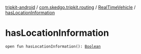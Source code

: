 [tripkit-android](../../index.md) / [com.skedgo.tripkit.routing](../index.md) / [RealTimeVehicle](index.md) / [hasLocationInformation](./has-location-information.md)

# hasLocationInformation

`open fun hasLocationInformation(): `[`Boolean`](https://kotlinlang.org/api/latest/jvm/stdlib/kotlin/-boolean/index.html)